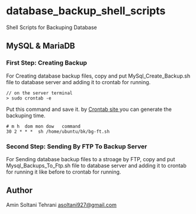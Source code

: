 # database_backup_shell_scripts
Shell Scripts for Backuping Database
 
## MySQL & MariaDB

### First Step: Creating Backup
For Creating database backup files, copy and put MySql_Create_Backup.sh file to database server and adding it to crontab for running.

```<Terminal>
// on the server terminal
> sudo crontab -e
```
Put this command and save it. by [Crontab site ](https://crontab.guru/) you can generate the backuping time.
```<Terminal>
# m h  dom mon dow   command
30 2 * * *  sh /home/ubuntu/bk/bg-ft.sh
```
### Second Step: Sending By FTP To Backup Server
For Sending database backup files to a stroage by FTP, copy and put Mysql_Backups_To_Ftp.sh file to database server and adding it to crontab for running it like before to crontab for running.

## Author
Amin Soltani Tehrani <asoltani927@gmail.com>
